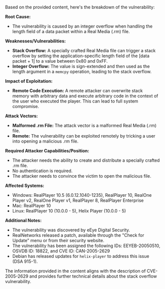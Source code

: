 Based on the provided content, here's the breakdown of the vulnerability:

**Root Cause:**
- The vulnerability is caused by an integer overflow when handling the length field of a data packet within a Real Media (.rm) file.

**Weaknesses/Vulnerabilities:**
- **Stack Overflow:** A specially crafted Real Media file can trigger a stack overflow by setting the application-specific length field of the [data packet + 1] to a value between 0x80 and 0xFF.
- **Integer Overflow:** The value is sign-extended and then used as the length argument in a `memcpy` operation, leading to the stack overflow.

**Impact of Exploitation:**
- **Remote Code Execution:** A remote attacker can overwrite stack memory with arbitrary data and execute arbitrary code in the context of the user who executed the player. This can lead to full system compromise.

**Attack Vectors:**
- **Malformed .rm File:** The attack vector is a malformed Real Media (.rm) file.
- **Remote:** The vulnerability can be exploited remotely by tricking a user into opening a malicious .rm file.

**Required Attacker Capabilities/Position:**
- The attacker needs the ability to create and distribute a specially crafted .rm file.
- No authentication is required.
- The attacker needs to convince the victim to open the malicious file.

**Affected Systems:**
- Windows: RealPlayer 10.5 (6.0.12.1040-1235), RealPlayer 10, RealOne Player v2, RealOne Player v1, RealPlayer 8, RealPlayer Enterprise
- Mac: RealPlayer 10
- Linux: RealPlayer 10 (10.0.0 - 5), Helix Player (10.0.0 - 5)

**Additional Notes:**
- The vulnerability was discovered by eEye Digital Security.
- RealNetworks released a patch, available through the "Check for Update" menu or from their security website.
- The vulnerability has been assigned the following IDs: EEYEB-20050510, OSVDB ID: 18822, and CVE ID: CAN-2005-2629
- Debian has released updates for `helix-player` to address this issue (DSA 915-1).

The information provided in the content aligns with the description of CVE-2005-2629 and provides further technical details about the stack overflow vulnerability.